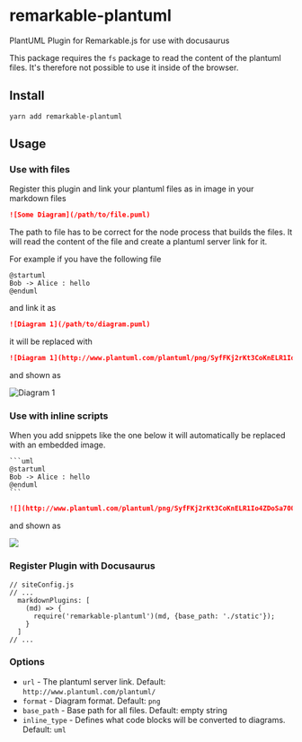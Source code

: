 # remarkable-plantuml

PlantUML Plugin for Remarkable.js for use with docusaurus

This package requires the `fs` package to read the content of the plantuml files. It's therefore not possible to use it inside of
the browser.

## Install

```
yarn add remarkable-plantuml
```

## Usage

### Use with files

Register this plugin and link your plantuml files as in image in your markdown files

```md
![Some Diagram](/path/to/file.puml)
```

The path to file has to be correct for the node process that builds the files. It will read the content of the file and create
a plantuml server link for it.

For example if you have the following file

```
@startuml
Bob -> Alice : hello
@enduml
```

and link it as

```md
![Diagram 1](/path/to/diagram.puml)
```

it will be replaced with

```md
![Diagram 1](http://www.plantuml.com/plantuml/png/SyfFKj2rKt3CoKnELR1Io4ZDoSa70000)
```

and shown as

![Diagram 1](http://www.plantuml.com/plantuml/png/SyfFKj2rKt3CoKnELR1Io4ZDoSa70000)

### Use with inline scripts

When you add snippets like the one below it will automatically be replaced with an embedded image.

    ```uml
    @startuml
    Bob -> Alice : hello
    @enduml
    ```

```md
![](http://www.plantuml.com/plantuml/png/SyfFKj2rKt3CoKnELR1Io4ZDoSa70000)
```

and shown as

![](http://www.plantuml.com/plantuml/png/SyfFKj2rKt3CoKnELR1Io4ZDoSa70000)

### Register Plugin with Docusaurus

```
// siteConfig.js
// ...
  markdownPlugins: [
    (md) => {
      require('remarkable-plantuml')(md, {base_path: './static'});
    }
  ]
// ...
```

### Options


* `url` - The plantuml server link. Default: `http://www.plantuml.com/plantuml/`
* `format` - Diagram format. Default: `png`
* `base_path` - Base path for all files. Default: empty string
* `inline_type` - Defines what code blocks will be converted to diagrams. Default: `uml`
